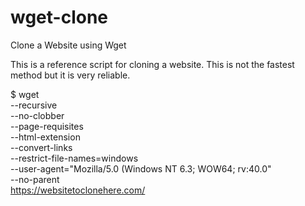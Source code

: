 # wget-clone
Clone a Website using Wget


This is a reference script for cloning a website. This is not the fastest method but it is very reliable.


$ wget \
     --recursive \
     --no-clobber \
     --page-requisites \
     --html-extension \
     --convert-links \
     --restrict-file-names=windows \
     --user-agent="Mozilla/5.0 (Windows NT 6.3; WOW64; rv:40.0" \
     --no-parent \
        https://websitetoclonehere.com/

